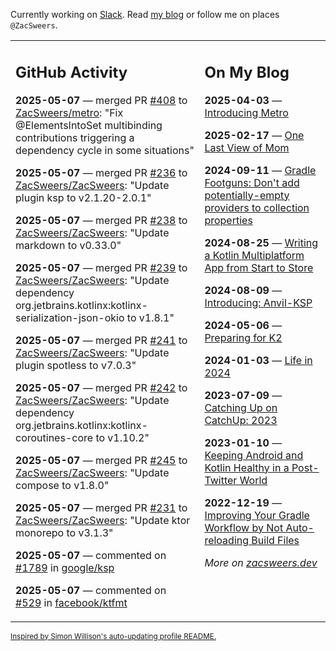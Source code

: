 Currently working on [Slack](https://slack.com/). Read [my blog](https://zacsweers.dev/) or follow me on places `@ZacSweers`.

<table><tr><td valign="top" width="60%">

## GitHub Activity
<!-- githubActivity starts -->
**2025-05-07** — merged PR [#408](https://github.com/ZacSweers/metro/pull/408) to [ZacSweers/metro](https://github.com/ZacSweers/metro): "Fix @ElementsIntoSet multibinding contributions triggering a dependency cycle in some situations"

**2025-05-07** — merged PR [#236](https://github.com/ZacSweers/ZacSweers/pull/236) to [ZacSweers/ZacSweers](https://github.com/ZacSweers/ZacSweers): "Update plugin ksp to v2.1.20-2.0.1"

**2025-05-07** — merged PR [#238](https://github.com/ZacSweers/ZacSweers/pull/238) to [ZacSweers/ZacSweers](https://github.com/ZacSweers/ZacSweers): "Update markdown to v0.33.0"

**2025-05-07** — merged PR [#239](https://github.com/ZacSweers/ZacSweers/pull/239) to [ZacSweers/ZacSweers](https://github.com/ZacSweers/ZacSweers): "Update dependency org.jetbrains.kotlinx:kotlinx-serialization-json-okio to v1.8.1"

**2025-05-07** — merged PR [#241](https://github.com/ZacSweers/ZacSweers/pull/241) to [ZacSweers/ZacSweers](https://github.com/ZacSweers/ZacSweers): "Update plugin spotless to v7.0.3"

**2025-05-07** — merged PR [#242](https://github.com/ZacSweers/ZacSweers/pull/242) to [ZacSweers/ZacSweers](https://github.com/ZacSweers/ZacSweers): "Update dependency org.jetbrains.kotlinx:kotlinx-coroutines-core to v1.10.2"

**2025-05-07** — merged PR [#245](https://github.com/ZacSweers/ZacSweers/pull/245) to [ZacSweers/ZacSweers](https://github.com/ZacSweers/ZacSweers): "Update compose to v1.8.0"

**2025-05-07** — merged PR [#231](https://github.com/ZacSweers/ZacSweers/pull/231) to [ZacSweers/ZacSweers](https://github.com/ZacSweers/ZacSweers): "Update ktor monorepo to v3.1.3"

**2025-05-07** — commented on [#1789](https://github.com/google/ksp/issues/1789#issuecomment-2860100164) in [google/ksp](https://github.com/google/ksp)

**2025-05-07** — commented on [#529](https://github.com/facebook/ktfmt/issues/529#issuecomment-2860003185) in [facebook/ktfmt](https://github.com/facebook/ktfmt)
<!-- githubActivity ends -->
</td><td valign="top" width="40%">

## On My Blog
<!-- blog starts -->
**2025-04-03** — [Introducing Metro](https://www.zacsweers.dev/introducing-metro/)

**2025-02-17** — [One Last View of Mom](https://www.zacsweers.dev/one-last-view-of-mom/)

**2024-09-11** — [Gradle Footguns: Don't add potentially-empty providers to collection properties](https://www.zacsweers.dev/gradle-footgun-adding-empty-providers-to-collection-properties/)

**2024-08-25** — [Writing a Kotlin Multiplatform App from Start to Store](https://www.zacsweers.dev/writing-a-kotlin-multiplatform-app-from-start-to-store/)

**2024-08-09** — [Introducing: Anvil-KSP](https://www.zacsweers.dev/introducing-anvil-ksp/)

**2024-05-06** — [Preparing for K2](https://www.zacsweers.dev/preparing-for-k2/)

**2024-01-03** — [Life in 2024](https://www.zacsweers.dev/life-in-2024/)

**2023-07-09** — [Catching Up on CatchUp: 2023](https://www.zacsweers.dev/catching-up-on-catchup-2023/)

**2023-01-10** — [Keeping Android and Kotlin Healthy in a Post-Twitter World](https://www.zacsweers.dev/keeping-android-healthy/)

**2022-12-19** — [Improving Your Gradle Workflow by Not Auto-reloading Build Files](https://www.zacsweers.dev/improving-your-workflow-by-not-auto-reloading-build-files/)
<!-- blog ends -->
_More on [zacsweers.dev](https://zacsweers.dev/)_
</td></tr></table>

<sub><a href="https://simonwillison.net/2020/Jul/10/self-updating-profile-readme/">Inspired by Simon Willison's auto-updating profile README.</a></sub>
